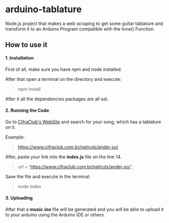 # arduino-tablature
Node.js project that makes a web scraping to get some guitar tablature and transform
it to an Arduino Program compatible with the tone() Function.

## How to use it

#### 1. Installation

First of all, make sure you have npm and node installed.

After that open a terminal on the directory and execute:

> npm install

After it all the dependencies packages are all set.

#### 2. Running the Code

Go to [CifraClub's WebSite](https://www.cifraclub.com.br "CifraClub's Website") and search for your song, which has a tablature on it.

Example:

> https://www.cifraclub.com.br/natiruts/andei-so/

After, paste your link into the **index.js** file on the line 14.

> url = 'https://www.cifraclub.com.br/natiruts/andei-so/';

Save the file and execute in the terminal:

> node index

#### 3. Uploading

After that a **music.ino** file will be generated and you will be able to upload it to your arduino using the Arduino IDE or others.
